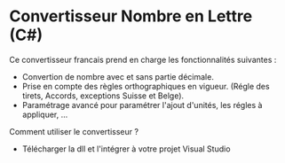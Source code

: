 Convertisseur Nombre en Lettre (C#)
===========================

Ce convertisseur francais prend en charge les fonctionnalités suivantes :
- Convertion de nombre avec et sans partie décimale.
- Prise en compte des règles orthographiques en vigueur. (Régle des tirets, Accords, exceptions Suisse et Belge).
- Paramétrage avancé pour paramétrer l'ajout d'unités, les régles à appliquer, ...


Comment utiliser le convertisseur ?
- Télécharger la dll et l'intégrer à votre projet Visual Studio
